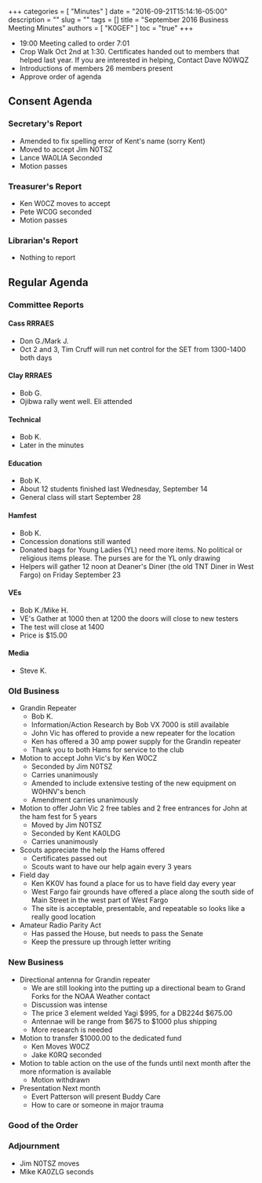 +++
categories = [ "Minutes" ]
date = "2016-09-21T15:14:16-05:00"
description = ""
slug = ""
tags = []
title = "September 2016 Business Meeting Minutes"
authors = [ "K0GEF" ]
toc = "true"
+++
* 19:00 Meeting called to order 7:01
* Crop Walk Oct 2nd at 1:30. Certificates handed out to members that helped
last year. If you are interested in helping, Contact Dave N0WQZ
* Introductions of members 26 members present
* Approve order of agenda
<!--more-->
## Consent Agenda

### Secretary's Report
* Amended to fix spelling error of Kent's name (sorry Kent)
* Moved to accept Jim N0TSZ
* Lance WA0LIA Seconded
* Motion passes

### Treasurer's Report
* Ken W0CZ moves to accept
* Pete WC0G seconded
* Motion passes

###  Librarian's Report
* Nothing to report

## Regular Agenda

### Committee Reports

#### Cass RRRAES
* Don G./Mark J.
* Oct 2 and 3, Tim Cruff will run net control for the SET from 1300-1400 both days

#### Clay RRRAES
* Bob G.
* Ojibwa rally went well. Eli attended

#### Technical
* Bob K.
* Later in the minutes

#### Education
* Bob K.
* About 12 students finished last Wednesday, September 14
* General class will start September 28

#### Hamfest
* Bob K.
* Concession donations still wanted
* Donated bags for Young Ladies (YL) need more items. No political or religious items please. The purses are for the YL only drawing
* Helpers will gather 12 noon at Deaner's Diner (the old TNT Diner in West Fargo) on Friday September 23

#### VEs
* Bob K./Mike H.
* VE's Gather at 1000 then at 1200 the doors will close to new testers
* The test will close at 1400
* Price is $15.00

#### Media
* Steve K.

### Old Business

* Grandin Repeater
    *  Bob K.
    * Information/Action Research by Bob VX 7000 is still available
    * John Vic has offered to provide a new repeater for the location
    * Ken has offered a 30 amp power supply for the Grandin repeater
    * Thank you to both Hams for service to the club
* Motion to accept John Vic's by Ken W0CZ
    * Seconded by Jim N0TSZ
    * Carries unanimously
    * Amended to include extensive testing of the new equipment on W0HNV's bench
    * Amendment carries unanimously
* Motion to offer John Vic 2 free tables and 2 free entrances for John at the ham fest for 5 years
    * Moved by Jim N0TSZ
    * Seconded by Kent KA0LDG
    * Carries unanimously
* Scouts appreciate the help the Hams offered
    * Certificates passed out
    * Scouts want to have our help again every 3 years
* Field day
    * Ken KK0V has found a place for us to have field day every year
    * West Fargo fair grounds have offered a place along the south side of Main Street in the west part of West Fargo
    * The site is acceptable, presentable, and repeatable so looks like a really good location
* Amateur Radio Parity Act
    * Has passed the House, but needs to pass the Senate
    * Keep the pressure up through letter writing

### New Business

* Directional antenna for Grandin repeater
    * We are still looking into the putting up a directional beam to Grand Forks for the NOAA Weather contact
    * Discussion was intense
    * The price 3 element welded Yagi $995, for a DB224d $675.00
    * Antennae will be range from $675 to $1000 plus shipping
    * More research is needed
* Motion to transfer $1000.00 to the dedicated fund
    * Ken Moves W0CZ
    * Jake K0RQ seconded
* Motion to table action on the use of the funds until next month after the more nformation is available
    * Motion withdrawn
* Presentation Next month
    * Evert Patterson will present Buddy Care
    * How to care or someone in major trauma

### Good of the Order

### Adjournment
* Jim N0TSZ moves
* Mike KA0ZLG seconds
